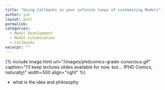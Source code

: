 ```yaml
---
title: "Using Callbacks in your infinite loops of customizing Models"
author: yue
layout: post
permalink:
categories:
  - Model Development
  - Model Cutomization
  - Callbacks
excerpt: ""
---
```


{% include image.html url="/images/phdcomics-grade-conscious.gif" caption="I'll keep lectures slides available for now, but... (PHD Comics, naturally)" width=500 align="right" %}

- what is the idea and philosophy
